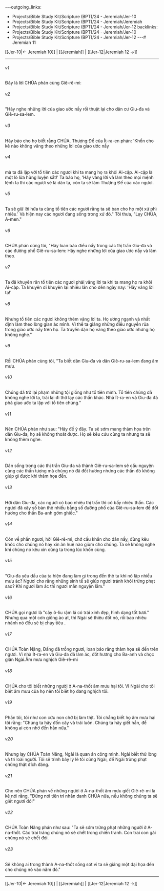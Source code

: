 ---outgoing_links:
  - Projects/Bible Study Kit/Scripture (BPT)/24 - Jeremiah/Jer-10
  - Projects/Bible Study Kit/Scripture (BPT)/24 - Jeremiah/Jeremiah
  - Projects/Bible Study Kit/Scripture (BPT)/24 - Jeremiah/Jer-12
backlinks:
  - Projects/Bible Study Kit/Scripture (BPT)/24 - Jeremiah/Jer-10
  - Projects/Bible Study Kit/Scripture (BPT)/24 - Jeremiah/Jer-12
---# Jeremiah 11

[[Jer-10|← Jeremiah 10]] | [[Jeremiah]] | [[Jer-12|Jeremiah 12 →]]
***



###### v1 
Đây là lời CHÚA phán cùng Giê-rê-mi: 

###### v2 
"Hãy nghe những lời của giao ước nầy rồi thuật lại cho dân cư Giu-đa và Giê-ru-sa-lem. 

###### v3 
Hãy bảo cho họ biết rằng CHÚA, Thượng Đế của Ít-ra-en phán: 'Khốn cho kẻ nào không vâng theo những lời của giao ước nầy 

###### v4 
mà ta đã lập với tổ tiên các ngươi khi ta mang họ ra khỏi Ai-cập. Ai-cập là một lò lửa hừng luyện sắt!' Ta bảo họ, 'Hãy vâng lời và làm theo mọi mệnh lệnh ta thì các ngươi sẽ là dân ta, còn ta sẽ làm Thượng Đế của các ngươi. 

###### v5 
Ta sẽ giữ lời hứa ta cùng tổ tiên các ngươi rằng ta sẽ ban cho họ một xứ phì nhiêu.' Và hiện nay các ngươi đang sống trong xứ đó." Tôi thưa, "Lạy CHÚA, A-men." 

###### v6 
CHÚA phán cùng tôi, "Hãy loan báo điều nầy trong các thị trấn Giu-đa và các đường phố Giê-ru-sa-lem: Hãy nghe những lời của giao ước nầy và làm theo. 

###### v7 
Ta đã khuyên răn tổ tiên các ngươi phải vâng lời ta khi ta mang họ ra khỏi Ai-cập. Ta khuyên đi khuyên lại nhiều lần cho đến ngày nay: 'Hãy vâng lời ta!' 

###### v8 
Nhưng tổ tiên các ngươi không thèm vâng lời ta. Họ ương ngạnh và nhất định làm theo lòng gian ác mình. Vì thế ta giáng những điều nguyền rủa trong giao ước nầy trên họ. Ta truyền dặn họ vâng theo giao ước nhưng họ không nghe." 

###### v9 
Rồi CHÚA phán cùng tôi, "Ta biết dân Giu-đa và dân Giê-ru-sa-lem đang âm mưu. 

###### v10 
Chúng đã trở lại phạm những tội giống như tổ tiên mình. Tổ tiên chúng đã không nghe lời ta, trái lại đi thờ lạy các thần khác. Nhà Ít-ra-en và Giu-đa đã phá giao ước ta lập với tổ tiên chúng." 

###### v11 
Nên CHÚA phán như sau: "Hãy để ý đây. Ta sẽ sớm mang thảm họa trên dân Giu-đa, họ sẽ không thoát được. Họ sẽ kêu cứu cùng ta nhưng ta sẽ không thèm nghe. 

###### v12 
Dân sống trong các thị trấn Giu-đa và thành Giê-ru-sa-lem sẽ cầu nguyện cùng các thần tượng mà chúng nó đã đốt hương nhưng các thần đó không giúp gì được khi thảm họa đến. 

###### v13 
Hỡi dân Giu-đa, các ngươi có bao nhiêu thị trấn thì có bấy nhiêu thần. Các ngươi đã xây số bàn thờ nhiều bằng số đường phố của Giê-ru-sa-lem để đốt hương cho thần Ba-anh gớm ghiếc." 

###### v14 
Còn về phần ngươi, hỡi Giê-rê-mi, chớ cầu khẩn cho dân nầy, đừng kêu khóc cho chúng nó hay xin ân huệ nào giùm cho chúng. Ta sẽ không nghe khi chúng nó kêu xin cùng ta trong lúc khốn cùng. 

###### v15 
"Giu-đa yêu dấu của ta hiện đang làm gì trong đền thờ ta khi nó lập nhiều mưu ác? Ngươi cho rằng những sinh tế sẽ giúp ngươi tránh khỏi trừng phạt sao? Khi ngươi làm ác thì ngươi mãn nguyện lắm." 

###### v16 
CHÚA gọi ngươi là "cây ô-liu rậm lá có trái xinh đẹp, hình dạng tốt tươi." Nhưng qua một cơn giông ào ạt, thì Ngài sẽ thiêu đốt nó, rồi bao nhiêu nhánh nó đều sẽ bị cháy tiêu . 

###### v17 
CHÚA Toàn Năng, Đấng đã trồng ngươi, loan báo rằng thảm họa sẽ đến trên ngươi. Vì nhà Ít-ra-en và Giu-đa đã làm ác, đốt hương cho Ba-anh và chọc giận Ngài.Âm mưu nghịch Giê-rê-mi 

###### v18 
CHÚA cho tôi biết những người ở A-na-thốt âm mưu hại tôi. Vì Ngài cho tôi biết âm mưu của họ nên tôi biết họ đang nghịch tôi. 

###### v19 
Phần tôi, tôi như con cừu non chờ bị làm thịt. Tôi chẳng biết họ âm mưu hại tôi rằng: "Chúng ta hãy đốn cây và trái luôn. Chúng ta hãy giết hắn, để không ai còn nhớ đến hắn nữa." 

###### v20 
Nhưng lạy CHÚA Toàn Năng, Ngài là quan án công minh. Ngài biết thử lòng và trí loài người. Tôi sẽ trình bày lý lẽ tôi cùng Ngài, để Ngài trừng phạt chúng thật đích đáng. 

###### v21 
Cho nên CHÚA phán về những người ở A-na-thốt âm mưu giết Giê-rê-mi là kẻ nói rằng, "Đừng nói tiên tri nhân danh CHÚA nữa, nếu không chúng ta sẽ giết ngươi đó!" 

###### v22 
CHÚA Toàn Năng phán như sau: "Ta sẽ sớm trừng phạt những người ở A-na-thốt. Các trai tráng chúng nó sẽ chết trong chiến tranh. Con trai con gái chúng nó sẽ chết đói. 

###### v23 
Sẽ không ai trong thành A-na-thốt sống sót vì ta sẽ giáng một đại họa đến cho chúng nó vào năm đó."

***
[[Jer-10|← Jeremiah 10]] | [[Jeremiah]] | [[Jer-12|Jeremiah 12 →]]
